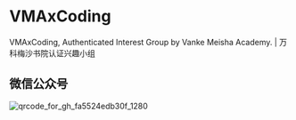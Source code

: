 # VMAxCoding

VMAxCoding, Authenticated Interest Group by Vanke Meisha Academy. | 万科梅沙书院认证兴趣小组

## 微信公众号

![qrcode_for_gh_fa5524edb30f_1280](D:\Users\Admin\Documents\GitHub\VMAxCoding\.github\profile\qrcode_for_gh_fa5524edb30f_1280.jpg)